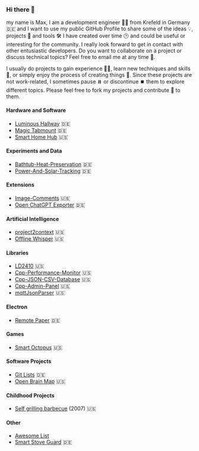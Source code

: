 ### Hi there 👋

my name is Max, I am a development engineer 👨‍🔬 from Krefeld in Germany 🇩🇪 and I want to use my public GitHub Profile to share some of the ideas 💡, projects 🔬 and tools 🛠️ I have created over time 🕑 and could be useful or interesting for the community. I really look forward to get in contact with other entusiastic developers. Do you want to collaborate on a project or discuss technical topics? Feel free to email me at any time 📧.

I usually do projects to gain experience 👨‍🎓, learn new techniques and skills 🌱, or simply enjoy the process of creating things 🤩. Since these projects are not work-related, I sometimes pause ⏸️ or discontinue ⏹️ them to explore different topics. Please feel free to fork my projects and contribute 🤝 to them.

#### Hardware and Software

- [Luminous Hallway](https://github.com/mgiesen/Luminous-Hallway) 🇩🇪
- [Magic Tabmount](https://github.com/mgiesen/Magic-Tabmount) 🇩🇪
- [Smart Home Hub](https://github.com/mgiesen/Smart-Home-Hub) 🇺🇸

#### Experiments and Data
- [Bathtub-Heat-Preservation](https://github.com/mgiesen/Bathtub-Heat-Preservation) 🇩🇪
- [Power-And-Solar-Tracking](https://github.com/mgiesen/Power-And-Solar-Tracking) 🇩🇪

#### Extensions

- [Image-Comments](https://github.com/mgiesen/Image-Comments) 🇺🇸
- [Open ChatGPT Exporter](https://github.com/mgiesen/Open-ChatGPT-Exporter) 🇩🇪

#### Artificial Intelligence

- [project2context](https://github.com/mgiesen/project2context) 🇺🇸
- [Offline Whisper](https://github.com/mgiesen/Offline-Whisper) 🇺🇸 
  
#### Libraries

- [LD2410](https://github.com/mgiesen/LD2410) 🇺🇸
- [Cpp-Performance-Monitor](https://github.com/mgiesen/Cpp-Performance-Monitor) 🇺🇸
- [Cpp-JSON-CSV-Database](https://github.com/mgiesen/Cpp-JSON-CSV-Database) 🇺🇸
- [Cpp-Admin-Panel](https://github.com/mgiesen/Cpp-Admin-Panel) 🇺🇸
- [mqttJsonParser](https://github.com/mgiesen/mqttJsonParser) 🇺🇸

#### Electron

- [Remote Paper](https://github.com/mgiesen/Remote-Paper) 🇩🇪

#### Games

- [Smart Octopus](https://github.com/mgiesen/Smart-Octopus) 🇺🇸

#### Software Projects

- [Git Lists](https://github.com/mgiesen/Git-Lists) 🇩🇪
- [Open Brain Map](https://github.com/mgiesen/Open-Brain-Map) 🇺🇸
  
#### Childhood Projects

- [Self grilling barbecue](https://github.com/mgiesen/Self-Grilling-Barbecue) (2007) 🇺🇸

#### Other
- [Awesome List](https://github.com/mgiesen/Awesome)
- [Smart Stove Guard](https://github.com/mgiesen/Stove-Guard) 🇩🇪

